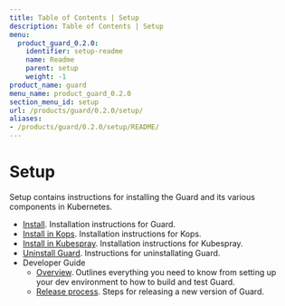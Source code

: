 ```yaml
---
title: Table of Contents | Setup
description: Table of Contents | Setup
menu:
  product_guard_0.2.0:
    identifier: setup-readme
    name: Readme
    parent: setup
    weight: -1
product_name: guard
menu_name: product_guard_0.2.0
section_menu_id: setup
url: /products/guard/0.2.0/setup/
aliases:
- /products/guard/0.2.0/setup/README/
---
```


# Setup

Setup contains instructions for installing the Guard and its various components in Kubernetes.

- [Install](/products/guard/0.2.0/setup/install). Installation instructions for Guard.
- [Install in Kops](/products/guard/0.2.0/setup/install-kops). Installation instructions for Kops.
- [Install in Kubespray](/products/guard/0.2.0/setup/install-kubespray). Installation instructions for Kubespray.
- [Uninstall Guard](/products/guard/0.2.0/setup/uninstall). Instructions for uninstallating Guard.
- Developer Guide
  - [Overview](/products/guard/0.2.0/setup/developer-guide/overview). Outlines everything you need to know from setting up your dev environment to how to build and test Guard.
  - [Release process](/products/guard/0.2.0/setup/developer-guide/release). Steps for releasing a new version of Guard.
